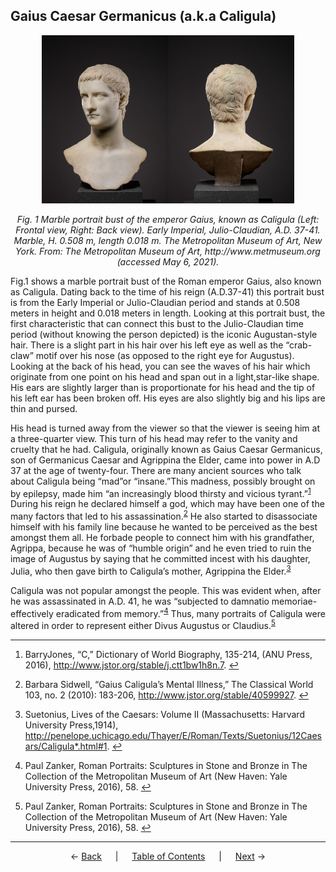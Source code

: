 ## Gaius Caesar Germanicus (a.k.a Caligula)

<p align="center"><a href="https://www.metmuseum.org/art/collection/search/248851"><img src="Images/caligula-front-view-met.jpg" alt="Marble portrait bust of the emperor Gaius, known as Caligula, Marble, Roman, 3/4 view (front)" width="40%"/></a><a href="https://www.metmuseum.org/art/collection/search/248851"><img src="Images/caligula-back-view-met.jpg" alt="Marble portrait bust of the emperor Gaius, known as Caligula, Marble, Roman, 3/4 view (back)" width="40%"/></a></p>

<p align="center"><i>Fig. 1 Marble portrait bust of the emperor Gaius, known as Caligula (Left: Frontal view, Right: Back view). Early Imperial, Julio-Claudian, A.D. 37-41. Marble, H. 0.508 m, length 0.018 m. The Metropolitan Museum of Art, New York. From: The Metropolitan Museum of Art, http://www.metmuseum.org (accessed May 6, 2021).</i></p>

Fig.1 shows a marble portrait bust of the Roman emperor Gaius, also known as Caligula. Dating back to the time of his reign (A.D.37-41) this portrait bust is from the Early Imperial or Julio-Claudian period and stands at 0.508 meters in height and 0.018 meters in length. Looking at this portrait bust, the first characteristic that can connect this bust to the Julio-Claudian time period (without knowing the person depicted) is the iconic Augustan-style hair. There is a slight part in his hair over his left eye as well as the “crab-claw” motif over his nose (as opposed to the right eye for Augustus). Looking at the back of his head, you can see the waves of his hair which originate from one point on his head and span out in a light,star-like shape. His ears are slightly larger than is proportionate for his head and the tip of his left ear has been broken off. His eyes are also slightly big and his lips are thin and pursed.

His head is turned away from the viewer so that the viewer is seeing him at a three-quarter view. This turn of his head may refer to the vanity and cruelty that he had. Caligula, originally known as Gaius Caesar Germanicus, son of Germanicus Caesar and Agrippina the Elder, came into power in A.D 37 at the age of twenty-four. There are many ancient sources who talk about Caligula being “mad”or “insane.”This madness, possibly brought on by epilepsy, made him “an increasingly blood thirsty and vicious tyrant.”<sup><a id="fnref1" href="#fn1">1</a></sup> During his reign he declared himself a god, which may have been one of the many factors that led to his assassination.<sup><a id="fnref2" href="#fn2">2</a></sup> He also started to disassociate himself with his family line because he wanted to be perceived as the best amongst them all. He forbade people to connect him with his grandfather, Agrippa, because he was of “humble origin” and he even tried to ruin the image of Augustus by saying that he committed incest with his daughter, Julia, who then gave birth to Caligula’s mother, Agrippina the Elder.<sup><a id="fnref3" href="#fn3">3</a></sup>

Caligula was not popular amongst the people. This was evident when, after he was assassinated in A.D. 41, he was “subjected to damnatio memoriae-effectively eradicated from memory.”<sup><a id="fnref4" href="#fn4">4</a></sup> Thus, many portraits of Caligula were altered in order to represent either Divus Augustus or Claudius.<sup><a id="fnref5" href="#fn5">5</a></sup>

___
1. <a id="fn1"></a>BarryJones, “C,” Dictionary of World Biography, 135-214, (ANU Press, 2016), http://www.jstor.org/stable/j.ctt1bw1h8n.7. <a href="#fnref1">↩</a>

2. <a id="fn2"></a>Barbara Sidwell, “Gaius Caligula’s Mental Illness,” The Classical World 103, no. 2 (2010): 183-206, http://www.jstor.org/stable/40599927. <a href="#fnref2">↩</a>

3. <a id="fn3"></a>Suetonius, Lives of the Caesars: Volume II (Massachusetts: Harvard University Press,1914), http://penelope.uchicago.edu/Thayer/E/Roman/Texts/Suetonius/12Caesars/Caligula*.html#1. <a href="#fnref3">↩</a>

4. <a id="fn4"></a>Paul Zanker, Roman Portraits: Sculptures in Stone and Bronze in The Collection of the Metropolitan Museum of Art (New Haven: Yale University Press, 2016), 58. <a href="#fnref4">↩</a>

5. <a id="fn5"></a>Paul Zanker, Roman Portraits: Sculptures in Stone and Bronze in The Collection of the Metropolitan Museum of Art (New Haven: Yale University Press, 2016), 58. <a href="#fnref5">↩</a>
---
<p align="center">
← <a href="tiberius.md">Back</a> &emsp; | &emsp; <a href="readme.md">Table of Contents</a> &emsp; | &emsp; <a href="claudius.md">Next</a> →
</p>